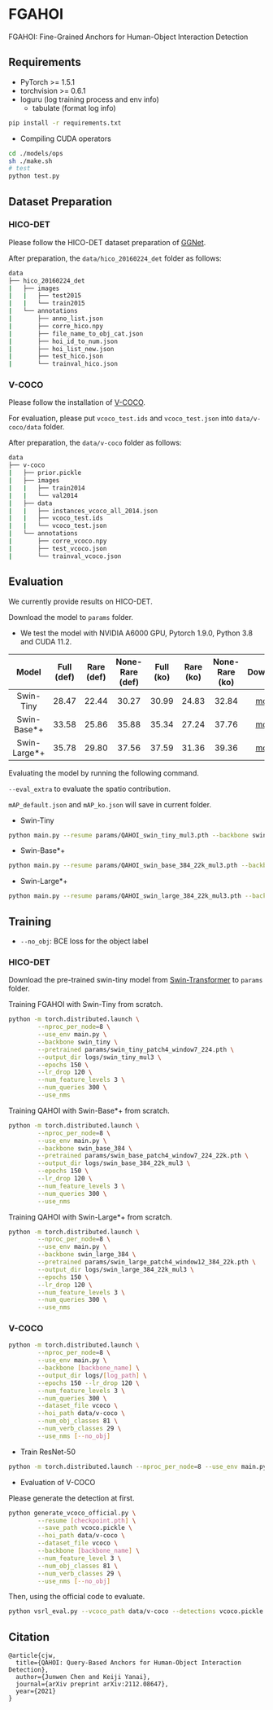 # FGAHOI

FGAHOI: Fine-Grained Anchors for Human-Object Interaction Detection


## Requirements

- PyTorch >= 1.5.1
- torchvision >= 0.6.1
- loguru (log training process and env info)
  - tabulate (format log info)

```bash
pip install -r requirements.txt
```

- Compiling CUDA operators

```bash
cd ./models/ops
sh ./make.sh
# test
python test.py
```

## Dataset Preparation

### HICO-DET

Please follow the HICO-DET dataset preparation of [GGNet](https://github.com/SherlockHolmes221/GGNet).

After preparation, the `data/hico_20160224_det` folder as follows:

```bash
data
├── hico_20160224_det
|   ├── images
|   |   ├── test2015
|   |   └── train2015
|   └── annotations
|       ├── anno_list.json
|       ├── corre_hico.npy
|       ├── file_name_to_obj_cat.json
|       ├── hoi_id_to_num.json
|       ├── hoi_list_new.json
|       ├── test_hico.json
|       └── trainval_hico.json
```

### V-COCO

Please follow the installation of [V-COCO](https://github.com/s-gupta/v-coco).

For evaluation, please put `vcoco_test.ids` and `vcoco_test.json` into `data/v-coco/data` folder.

After preparation, the `data/v-coco` folder as follows:

```bash
data
├── v-coco
|   ├── prior.pickle
|   ├── images
|   |   ├── train2014
|   |   └── val2014
|   ├── data
|   |   ├── instances_vcoco_all_2014.json
|   |   ├── vcoco_test.ids
|   |   └── vcoco_test.json
|   └── annotations
|       ├── corre_vcoco.npy
|       ├── test_vcoco.json
|       └── trainval_vcoco.json
```

## Evaluation

We currently provide results on HICO-DET.

Download the model to `params` folder.
- We test the model with NVIDIA A6000 GPU, Pytorch 1.9.0, Python 3.8 and CUDA 11.2.

| Model | Full (def) | Rare (def) | None-Rare (def) | Full (ko) | Rare (ko) | None-Rare (ko) | Download |
|:---:|:---:|:---:|:---:|:---:|:---:|:---:|:---:|
| Swin-Tiny | 28.47 | 22.44 | 30.27 | 30.99 | 24.83 | 32.84 | [model](https://drive.google.com/file/d/1CLcR_upML6gakF8u11Vxdv_K6xZ0k3Dm/view?usp=sharing) |
| Swin-Base*+ | 33.58 | 25.86 | 35.88 | 35.34 | 27.24 | 37.76 | [model](https://drive.google.com/file/d/1jfw304N3KYvj25-94-T2a-SfLNkmcdj0/view?usp=sharing) |
| Swin-Large*+ | 35.78 | 29.80 | 37.56 | 37.59 | 31.36 | 39.36 | [model](https://drive.google.com/file/d/1ve97e1foCxvsmllOWcFRx8kkYEDO882m/view?usp=sharing) |

Evaluating the model by running the following command.

`--eval_extra` to evaluate the spatio contribution.

`mAP_default.json` and `mAP_ko.json` will save in current folder.

- Swin-Tiny

```bash
python main.py --resume params/QAHOI_swin_tiny_mul3.pth --backbone swin_tiny --num_feature_levels 3 --use_nms --eval
```

- Swin-Base*+

```bash
python main.py --resume params/QAHOI_swin_base_384_22k_mul3.pth --backbone swin_base_384 --num_feature_levels 3 --use_nms --eval
```

- Swin-Large*+

```bash
python main.py --resume params/QAHOI_swin_large_384_22k_mul3.pth --backbone swin_large_384 --num_feature_levels 3 --use_nms --eval
```

## Training

- `--no_obj`: BCE loss for the object label

### HICO-DET

Download the pre-trained swin-tiny model from [Swin-Transformer](https://github.com/microsoft/Swin-Transformer) to `params` folder.

Training FGAHOI with Swin-Tiny from scratch.

```bash
python -m torch.distributed.launch \
        --nproc_per_node=8 \
        --use_env main.py \
        --backbone swin_tiny \
        --pretrained params/swin_tiny_patch4_window7_224.pth \
        --output_dir logs/swin_tiny_mul3 \
        --epochs 150 \
        --lr_drop 120 \
        --num_feature_levels 3 \
        --num_queries 300 \
        --use_nms
```

Training QAHOI with Swin-Base*+ from scratch.

```bash
python -m torch.distributed.launch \
        --nproc_per_node=8 \
        --use_env main.py \
        --backbone swin_base_384 \
        --pretrained params/swin_base_patch4_window7_224_22k.pth \
        --output_dir logs/swin_base_384_22k_mul3 \
        --epochs 150 \
        --lr_drop 120 \
        --num_feature_levels 3 \
        --num_queries 300 \
        --use_nms
```
Training QAHOI with Swin-Large*+ from scratch.

```bash
python -m torch.distributed.launch \
        --nproc_per_node=8 \
        --use_env main.py \
        --backbone swin_large_384 \
        --pretrained params/swin_large_patch4_window12_384_22k.pth \
        --output_dir logs/swin_large_384_22k_mul3 \
        --epochs 150 \
        --lr_drop 120 \
        --num_feature_levels 3 \
        --num_queries 300 \
        --use_nms
```

### V-COCO

```bash
python -m torch.distributed.launch \
        --nproc_per_node=8 \
        --use_env main.py \
        --backbone [backbone_name] \
        --output_dir logs/[log_path] \
        --epochs 150 --lr_drop 120 \
        --num_feature_levels 3 \
        --num_queries 300 \
        --dataset_file vcoco \
        --hoi_path data/v-coco \
        --num_obj_classes 81 \
        --num_verb_classes 29 \
        --use_nms [--no_obj]
```

- Train ResNet-50

```bash
python -m torch.distributed.launch --nproc_per_node=8 --use_env main.py --backbone swin_tiny --pretrained params/swin_tiny_patch4_window7_224.pth --output_dir logs/swin_tiny_mul3_vcoco --epochs 150 --lr_drop 120 --num_feature_levels 3 --num_queries 300 --dataset_file vcoco --hoi_path data/v-coco --num_obj_classes 81 --num_verb_classes 29 --use_nms --no_obj
```

- Evaluation of V-COCO

Please generate the detection at first.

```bash
python generate_vcoco_official.py \
        --resume [checkpoint.pth] \
        --save_path vcoco.pickle \
        --hoi_path data/v-coco \
        --dataset_file vcoco \
        --backbone [backbone_name] \
        --num_feature_level 3 \
        --num_obj_classes 81 \
        --num_verb_classes 29 \
        --use_nms [--no_obj]
```

Then, using the official code to evaluate.

```bash
python vsrl_eval.py --vcoco_path data/v-coco --detections vcoco.pickle
```

## Citation

~~~
@article{cjw,
  title={QAHOI: Query-Based Anchors for Human-Object Interaction Detection},
  author={Junwen Chen and Keiji Yanai},
  journal={arXiv preprint arXiv:2112.08647},
  year={2021}
}
~~~
